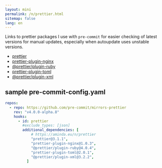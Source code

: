 ```yaml
---
layout: mini
permalink: /n/prettier.html
sitemap: false
lang: en
---
```


Links to prettier packages I use with `pre-commit` for easier checking of
latest versions for manual updates, especially when autoupdate uses unstable
versions.

- [prettier](https://www.npmjs.com/package/prettier)
- [prettier-plugin-nginx](https://www.npmjs.com/package/prettier-plugin-nginx)
- [@prettier/plugin-ruby](https://www.npmjs.com/package/@prettier/plugin-ruby)
- [prettier-plugin-toml](https://www.npmjs.com/package/prettier-plugin-toml)
- [@prettier/plugin-xml](https://www.npmjs.com/package/@prettier/plugin-xml)

## sample pre-commit-config.yaml

```yaml
repos:
  - repo: https://github.com/pre-commit/mirrors-prettier
    rev: "v4.0.0-alpha.8"
    hooks:
      - id: prettier
        #exclude_types: [json]
        additional_dependencies: [
            # https://aminda.eu/n/prettier
            "prettier@3.1.1",
            "prettier-plugin-nginx@1.0.3",
            "@prettier/plugin-ruby@4.0.4",
            "prettier-plugin-toml@2.0.1",
            "@prettier/plugin-xml@3.2.2",
          ]
```
